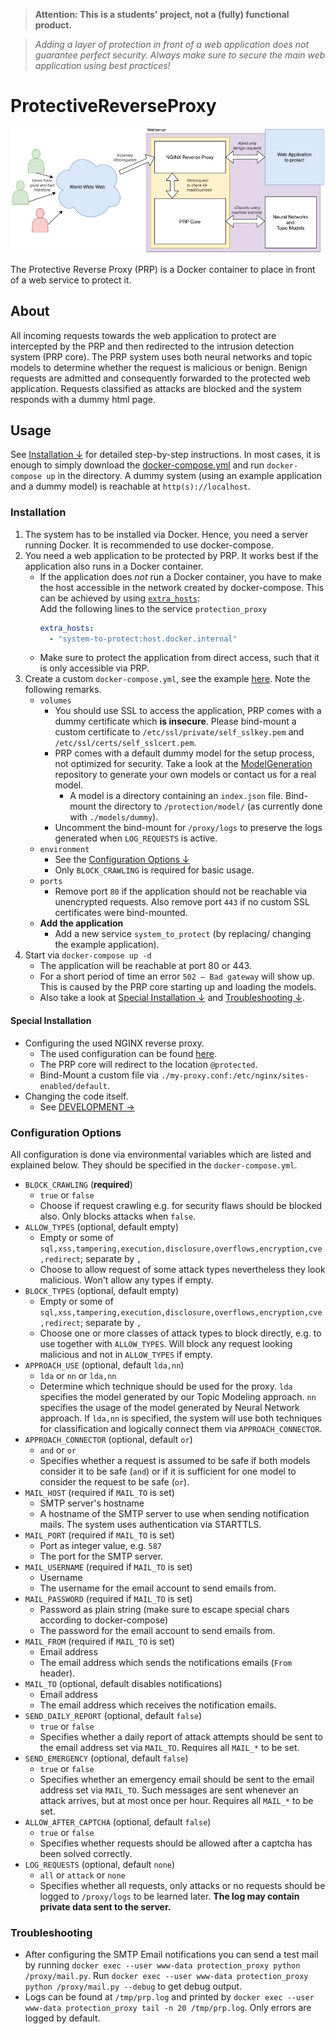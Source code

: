 > **Attention: This is a students' project, not a (fully) functional product.**

> *Adding a layer of protection in front of a web application does not guarantee perfect security.
> Always make sure to secure the main web application using best practices!*

# **P**rotective**R**everse**P**roxy

![Architecture of PRP](conf/prp_graphic.svg)

The Protective Reverse Proxy (PRP) is a Docker container to place in front of a web service to protect it.

## About

All incoming requests towards the web application to protect are intercepted by the PRP and then redirected to the intrusion detection system (PRP core). 
The PRP system uses both neural networks and topic models to determine whether the request is malicious or benign. 
Benign requests are admitted and consequently forwarded to the protected web application. Requests classified as attacks are blocked and the system responds with a dummy html page.

## Usage

See [Installation &darr;](#installation) for detailed step-by-step instructions. In most cases, it is enough to 
simply download the [docker-compose.yml](docker-compose.yml)
and run `docker-compose up` in the directory. A dummy system (using an example application and a dummy model) is reachable at `http(s)://localhost`.

### Installation

1. The system has to be installed via Docker. Hence, you need a server running Docker. It is recommended to use docker-compose.
2. You need a web application to be protected by PRP. It works best if the application also runs in a Docker container.
	- If the application does *not* run a Docker container, you have to make the host accessible in the network created by docker-compose. This can be achieved by using [`extra_hosts`](https://docs.docker.com/compose/compose-file/compose-file-v2/#extra_hosts):  
	Add the following lines to the service `protection_proxy`
		```yml
		extra_hosts:
		  - "system-to-protect:host.docker.internal"
		```
	- Make sure to protect the application from direct access, such that it is only accessible via PRP.
3. Create a custom `docker-compose.yml`, see the example [here](docker-compose.yml). Note the following remarks.
	- `volumes`
		- You should use SSL to access the application, PRP comes with a dummy certificate
			which **is insecure**. Please bind-mount a custom certificate to
			`/etc/ssl/private/self_sslkey.pem` and `/etc/ssl/certs/self_sslcert.pem`.
		- PRP comes with a default dummy model for the setup process, not optimized for security. Take a look
			at the [ModelGeneration](https://github.com/CaseStudyIntrusionDetection/ModelGeneration)
			repository to generate your own models or contact us for a real model.
			- A model is a directory containing an `index.json` file. Bind-mount the directory to `/protection/model/` (as currently done with `./models/dummy`).
		- Uncomment the bind-mount for `/proxy/logs` to preserve the logs generated when `LOG_REQUESTS` is active.
	- `environment`
		- See the [Configuration Options &darr;](#configuration-options)
		- Only `BLOCK_CRAWLING` is required for basic usage.
	- `ports`
		- Remove port `80` if the application should not be reachable via unencrypted requests.
			Also remove port `443` if no custom SSL certificates were bind-mounted.
	- **Add the application**
		- Add a new service `system_to_protect` (by replacing/ changing the example application).
4. Start via `docker-compose up -d`
	- The application will be reachable at port 80 or 443.
	- For a short period of time an error `502 – Bad gateway` will show up.
		This is caused by the PRP core starting up and loading the models.
	- Also take a look at [Special Installation &darr;](#special-installation) and [Troubleshooting &darr;](#troubleshooting). 

#### Special Installation

- Configuring the used NGINX reverse proxy.
	- The used configuration can be found [here](conf/proxy.conf).
	- The PRP core will redirect to the location `@protected`.
	- Bind-Mount a custom file via `./my-proxy.conf:/etc/nginx/sites-enabled/default`.
- Changing the code itself.
	- See [DEVELOPMENT &rarr;](DEVELOPMENT.md)

### Configuration Options

All configuration is done via environmental variables which are listed and explained below.
They should be specified in the `docker-compose.yml`.

- `BLOCK_CRAWLING` (**required**)
	- `true` or `false` 
	- Choose if request crawling e.g. for security flaws should be blocked also. Only blocks attacks when `false`.
- `ALLOW_TYPES` (optional, default empty)
	- Empty or some of `sql,xss,tampering,execution,disclosure,overflows,encryption,cve,redirect`; separate by `,` 
	- Choose to allow request of some attack types nevertheless they look malicious. Won't allow any types if empty. 
- `BLOCK_TYPES` (optional, default empty)
	- Empty or some of `sql,xss,tampering,execution,disclosure,overflows,encryption,cve,redirect`; separate by `,` 
	- Choose one or more classes of attack types to block directly, e.g. to use together with `ALLOW_TYPES`.
		Will block any request looking malicious and not in `ALLOW_TYPES` if empty. 
- `APPROACH_USE` (optional, default `lda,nn`)
	- `lda` or `nn` or `lda,nn`
	- Determine which technique should be used for the proxy. `lda` specifies the model generated by our 
		Topic Modeling approach. `nn` specifies the usage of the model generated by Neural Network approach. 
		If `lda,nn` is specified, the system will use both techniques for classification and logically
		connect them via `APPROACH_CONNECTOR`. 
- `APPROACH_CONNECTOR` (optional, default `or`)
	- `and` or `or`
	- Specifies whether a request is assumed to be safe if both models consider it to be safe (`and`)
		or if it is sufficient for one model to consider the request to be safe (`or`).
- `MAIL_HOST` (required if `MAIL_TO` is set)
	- SMTP server's hostname
	- A hostname of the SMTP server to use when sending notification mails. The system uses authentication via STARTTLS.
- `MAIL_PORT` (required if `MAIL_TO` is set)
	- Port as integer value, e.g. `587`
	- The port for the SMTP server.
- `MAIL_USERNAME` (required if `MAIL_TO` is set)
	- Username
	- The username for the email account to send emails from.
- `MAIL_PASSWORD` (required if `MAIL_TO` is set)
	- Password as plain string (make sure to escape special chars according to docker-compose)
	- The password for the email account to send emails from.
- `MAIL_FROM` (required if `MAIL_TO` is set)
	- Email address
	- The email address which sends the notifications emails (`From` header).
- `MAIL_TO` (optional, default disables notifications)
	- Email address
	- The email address which receives the notification emails.
- `SEND_DAILY_REPORT` (optional, default `false`)
	- `true` or `false` 
	- Specifies whether a daily report of attack attempts should be sent to
		the email address set via `MAIL_TO`. Requires all `MAIL_*` to be set. 
- `SEND_EMERGENCY` (optional, default `false`)
	- `true` or `false` 
	- Specifies whether an emergency email should be sent to the email address
		set via `MAIL_TO`. Such messages are sent whenever an attack arrives, but at most
		once per hour. Requires all `MAIL_*` to be set.
- `ALLOW_AFTER_CAPTCHA` (optional, default `false`)
	- `true` or `false` 
	- Specifies whether requests should be allowed after a captcha has been
		solved correctly.
- `LOG_REQUESTS` (optional, default `none`)
	- `all` or `attack` or `none`
	- Specifies whether all requests, only attacks or no requests should be logged
		to `/proxy/logs` to be learned later. **The log may contain private data
		sent to the server.** 

### Troubleshooting

- After configuring the SMTP Email notifications you can send a test mail by 
	running `docker exec --user www-data protection_proxy python /proxy/mail.py`.
	Run `docker exec --user www-data protection_proxy python /proxy/mail.py --debug` to get debug output.
- Logs can be found at `/tmp/prp.log` and printed by
	`docker exec --user www-data protection_proxy tail -n 20 /tmp/prp.log`.
	Only errors are logged by default.
